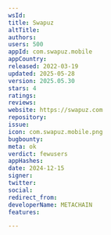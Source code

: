 ```yaml
---
wsId: 
title: Swapuz
altTitle: 
authors: 
users: 500
appId: com.swapuz.mobile
appCountry: 
released: 2022-03-19
updated: 2025-05-28
version: 2025.05.30
stars: 4
ratings: 
reviews: 
website: https://swapuz.com
repository: 
issue: 
icon: com.swapuz.mobile.png
bugbounty: 
meta: ok
verdict: fewusers
appHashes: 
date: 2024-12-15
signer: 
twitter: 
social: 
redirect_from: 
developerName: METACHAIN
features: 

---
```



